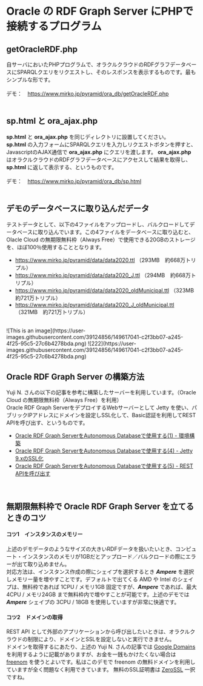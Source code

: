# Oracle の RDF Graph Server にPHPで接続するプログラム

## getOracleRDF.php
自サーバにおいたPHPプログラムで、オラクルクラウドのRDFグラフデータベースにSPARQLクエリをリクエストし、そのレスポンスを表示するものです。最もシンプルな形です。<br><br>
デモ：　https://www.mirko.jp/pyramid/ora_db/getOracleRDF.php
<br><br>

## sp.html と ora_ajax.php
**sp.html** と **ora_ajax.php** を同じディレクトリに設置してください。<br>
**sp.html** の入力フォームにSPARQLクエリを入力しリクエストボタンを押すと、JavascriptのAJAX通信で **ora_ajax.php** にクエリを渡します。
**ora_ajax.php** はオラクルクラウドのRDFグラフデータベースにアクセスして結果を取得し、**sp.html** に返して表示する、というものです。<br><br>
デモ：　https://www.mirko.jp/pyramid/ora_db/sp.html
<br><br>

## デモのデータベースに取り込んだデータ
テストデータとして、以下の4ファイルをアップロードし、バルクロードしてデータベースに取り込んでいます。この4ファイルをデータベースに取り込むと、Olacle Cloud の無期限無料枠（Always Free）で使用できる20GBのストレージを、ほぼ100％使用することとなります。<br>
* https://www.mirko.jp/pyramid/data/data2020.ttl  （293MB　約668万トリプル）<br>
* https://www.mirko.jp/pyramid/data/data2020_J.ttl  （294MB　約668万トリプル）<br>
* https://www.mirko.jp/pyramid/data/data2020_oldMunicipal.ttl  （323MB　約721万トリプル）<br>
* https://www.mirko.jp/pyramid/data/data2020_J_oldMunicipal.ttl  （321MB　約721万トリプル）<br>
<br>
![This is an image](https://user-images.githubusercontent.com/39124856/149617041-c2f3bb07-a245-4f25-95c5-27c6b4278bda.png)
![222](https://user-images.githubusercontent.com/39124856/149617041-c2f3bb07-a245-4f25-95c5-27c6b4278bda.png)



## Oracle RDF Graph Server の構築方法
Yuji N. さんの以下の記事を参考に構築したサーバーを利用しています。（Oracle Cloud の無期限無料枠（Always Free）を利用）<br>
Oracle RDF Graph ServerをデプロイするWebサーバーとして Jetty を使い、パブリックIPアドレスにドメインを設定しSSL化して、Basic認証を利用してREST APIを呼び出す、というものです。<br>
* <a href="https://apexugj.blogspot.com/2021/12/rdf-graph-server-1.html" target="_blank">Oracle RDF Graph ServerをAutonomous Databaseで使用する(1) - 環境構築</a><br>
* <a href="https://apexugj.blogspot.com/2021/12/rdf-graph-server-4.html" target="_blank">Oracle RDF Graph ServerをAutonomous Databaseで使用する(4) - Jetty 9.xのSSL化</a><br>
* <a href="https://apexugj.blogspot.com/2021/12/rdf-graph-server-5.html" target="_blank">Oracle RDF Graph ServerをAutonomous Databaseで使用する(5) - REST APIを呼び出す</a><br>
<br>

## 無期限無料枠で Oracle RDF Graph Server を立てるときのコツ
#### コツ1　インスタンスのメモリー
上述のデモデータのようなサイズの大きいRDFデータを扱いたいとき、コンピュート・インスタンスのメモリが1GBだとアップロード／バルクロードの際にエラーが出て取り込めません。<br>
対応方法は、インスタンス作成の際にシェイプを選択するとき ***Ampere*** を選択しメモリー量を増やすことです。デフォルトで出てくる AMD や Intel のシェイプは、無料枠であれば 1CPU / メモリ1GB 固定ですが、***Ampere*** であれば、最大 4CPU / メモリ24GB まで無料枠内で増やすことが可能です。上述のデモでは ***Ampere*** シェイプの 3CPU / 18GB を使用していますが非常に快適です。

#### コツ2　ドメインの取得
REST API として外部のアプリケーションから呼び出したいときは、オラクルクラウドの制限により、ドメインとSSLを設定しないと実行できません。<br>
ドメインを取得するにあたり、上述の Yuji N. さんの記事では  [Google Domains](https://domains.google/intl/ja_jp/) を利用するように記載がありますが、お金を一銭もかけたくない場合は  [freenom](https://www.freenom.com/)  を使うとよいです。私はこのデモで freenom の無料ドメインを利用していますが全く問題なく利用できています。
無料のSSL証明書は [ZeroSSL](https://zerossl.com/) 一択ですね。




